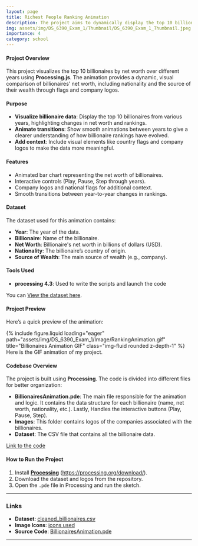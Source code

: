 ```yaml
---
layout: page
title: Richest People Ranking Animation
description: The project aims to dynamically display the top 10 billionaires over the course of 2000 - 2021
img: assets/img/DS_6390_Exam_1/Thumbnail/DS_6390_Exam_1_Thumbnail.jpeg
importance: 4
category: school
---
```


#### **Project Overview**
This project visualizes the top 10 billionaires by net worth over different years using **Processing.js**. The animation provides a dynamic, visual comparison of billionaires’ net worth, including nationality and the source of their wealth through flags and company logos.

#### **Purpose**
- **Visualize billionaire data**: Display the top 10 billionaires from various years, highlighting changes in net worth and rankings.
- **Animate transitions**: Show smooth animations between years to give a clearer understanding of how billionaire rankings have evolved.
- **Add context**: Include visual elements like country flags and company logos to make the data more meaningful.

#### **Features**
- Animated bar chart representing the net worth of billionaires.
- Interactive controls (Play, Pause, Step through years).
- Company logos and national flags for additional context.
- Smooth transitions between year-to-year changes in rankings.

#### **Dataset**
The dataset used for this animation contains:
- **Year**: The year of the data.
- **Billionaire**: Name of the billionaire.
- **Net Worth**: Billionaire's net worth in billions of dollars (USD).
- **Nationality**: The billionaire’s country of origin.
- **Source of Wealth**: The main source of wealth (e.g., company).

#### **Tools Used**
- **processing 4.3**: Used to write the scripts and launch the code

You can [View the dataset here](https://github.com/DamilolaOwolabi/Ranking_Animation_D3js/blob/main/datasets/cleaned_billionaires(1).csv).

#### **Project Preview**
Here’s a quick preview of the animation:

<div class="row">
    <div class="col-sm mt-3 mt-md-0">
        {% include figure.liquid loading="eager" path="assets/img/DS_6390_Exam_1/Image/RankingAnimation.gif" title="Billionaires Animation GIF" class="img-fluid rounded z-depth-1" %}
    </div>
</div>

<div class="caption">
    Here is the GIF animation of my project.
</div>

#### **Codebase Overview**
The project is built using **Processing**. The code is divided into different files for better organization:

- **BillionairesAnimation.pde**: The main file responsible for the animation and logic. It contains the data structure for each billionaire (name, net worth, nationality, etc.). Lastly, Handles the interactive buttons (Play, Pause, Step).
- **Images**: This folder contains logos of the companies associated with the billionaires.
- **Dataset**: The CSV file that contains all the billionaire data.

[Link to the code](https://github.com/DamilolaOwolabi/Ranking_Animation_D3js/blob/main/processing_code/ranking_animation.pde)

#### **How to Run the Project**
1. Install **[Processing](https://processing.org/download/)** (https://processing.org/download/).
2. Download the dataset and logos from the repository.
3. Open the `.pde` file in Processing and run the sketch.

---

### **Links**
- **Dataset**: [cleaned_billionaires.csv](https://github.com/DamilolaOwolabi/Ranking_Animation_D3js/blob/main/datasets/cleaned_billionaires(1).csv)
- **Image Icons**: [icons used](https://github.com/DamilolaOwolabi/Ranking_Animation_D3js/tree/main/images)
- **Source Code**: [BillionairesAnimation.pde](https://github.com/DamilolaOwolabi/Ranking_Animation_D3js/blob/main/processing_code/ranking_animation.pde)

---
